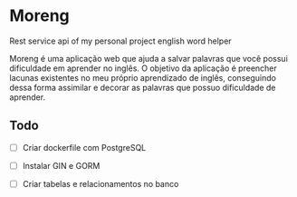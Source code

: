 # Moreng
Rest service api of my personal project english word helper

Moreng é uma aplicação web que ajuda a salvar palavras que você possui dificuldade em aprender no inglês. O objetivo da aplicação é preencher lacunas existentes no meu próprio aprendizado de inglês, conseguindo dessa forma assimilar e decorar as palavras que possuo dificuldade de aprender.


## Todo
- [ ] Criar dockerfile com PostgreSQL
- [ ] Instalar GIN e GORM
- [ ] Criar tabelas e relacionamentos no banco

